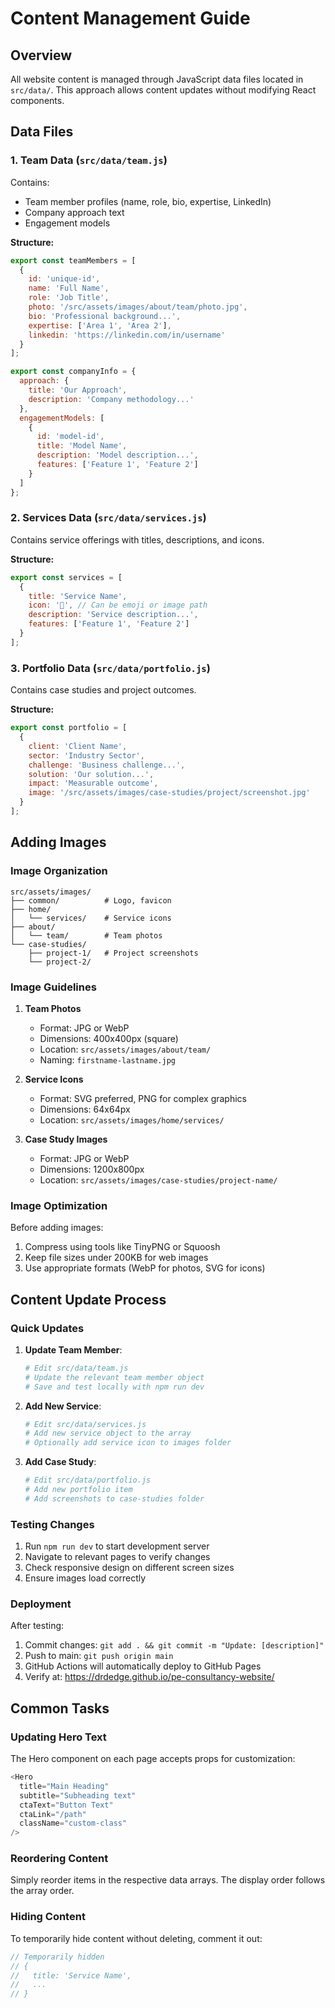# Content Management Guide

## Overview

All website content is managed through JavaScript data files located in `src/data/`. This approach allows content updates without modifying React components.

## Data Files

### 1. Team Data (`src/data/team.js`)

Contains:
- Team member profiles (name, role, bio, expertise, LinkedIn)
- Company approach text
- Engagement models

**Structure:**
```javascript
export const teamMembers = [
  {
    id: 'unique-id',
    name: 'Full Name',
    role: 'Job Title',
    photo: '/src/assets/images/about/team/photo.jpg',
    bio: 'Professional background...',
    expertise: ['Area 1', 'Area 2'],
    linkedin: 'https://linkedin.com/in/username'
  }
];

export const companyInfo = {
  approach: {
    title: 'Our Approach',
    description: 'Company methodology...'
  },
  engagementModels: [
    {
      id: 'model-id',
      title: 'Model Name',
      description: 'Model description...',
      features: ['Feature 1', 'Feature 2']
    }
  ]
};
```

### 2. Services Data (`src/data/services.js`)

Contains service offerings with titles, descriptions, and icons.

**Structure:**
```javascript
export const services = [
  {
    title: 'Service Name',
    icon: '🎯', // Can be emoji or image path
    description: 'Service description...',
    features: ['Feature 1', 'Feature 2']
  }
];
```

### 3. Portfolio Data (`src/data/portfolio.js`)

Contains case studies and project outcomes.

**Structure:**
```javascript
export const portfolio = [
  {
    client: 'Client Name',
    sector: 'Industry Sector',
    challenge: 'Business challenge...',
    solution: 'Our solution...',
    impact: 'Measurable outcome',
    image: '/src/assets/images/case-studies/project/screenshot.jpg'
  }
];
```

## Adding Images

### Image Organization

```
src/assets/images/
├── common/          # Logo, favicon
├── home/           
│   └── services/    # Service icons
├── about/
│   └── team/        # Team photos
└── case-studies/
    ├── project-1/   # Project screenshots
    └── project-2/
```

### Image Guidelines

1. **Team Photos**
   - Format: JPG or WebP
   - Dimensions: 400x400px (square)
   - Location: `src/assets/images/about/team/`
   - Naming: `firstname-lastname.jpg`

2. **Service Icons**
   - Format: SVG preferred, PNG for complex graphics
   - Dimensions: 64x64px
   - Location: `src/assets/images/home/services/`

3. **Case Study Images**
   - Format: JPG or WebP
   - Dimensions: 1200x800px
   - Location: `src/assets/images/case-studies/project-name/`

### Image Optimization

Before adding images:
1. Compress using tools like TinyPNG or Squoosh
2. Keep file sizes under 200KB for web images
3. Use appropriate formats (WebP for photos, SVG for icons)

## Content Update Process

### Quick Updates

1. **Update Team Member**:
   ```bash
   # Edit src/data/team.js
   # Update the relevant team member object
   # Save and test locally with npm run dev
   ```

2. **Add New Service**:
   ```bash
   # Edit src/data/services.js
   # Add new service object to the array
   # Optionally add service icon to images folder
   ```

3. **Add Case Study**:
   ```bash
   # Edit src/data/portfolio.js
   # Add new portfolio item
   # Add screenshots to case-studies folder
   ```

### Testing Changes

1. Run `npm run dev` to start development server
2. Navigate to relevant pages to verify changes
3. Check responsive design on different screen sizes
4. Ensure images load correctly

### Deployment

After testing:
1. Commit changes: `git add . && git commit -m "Update: [description]"`
2. Push to main: `git push origin main`
3. GitHub Actions will automatically deploy to GitHub Pages
4. Verify at: https://drdedge.github.io/pe-consultancy-website/

## Common Tasks

### Updating Hero Text

The Hero component on each page accepts props for customization:
```javascript
<Hero 
  title="Main Heading"
  subtitle="Subheading text"
  ctaText="Button Text"
  ctaLink="/path"
  className="custom-class"
/>
```

### Reordering Content

Simply reorder items in the respective data arrays. The display order follows the array order.

### Hiding Content

To temporarily hide content without deleting, comment it out:
```javascript
// Temporarily hidden
// {
//   title: 'Service Name',
//   ...
// }
```